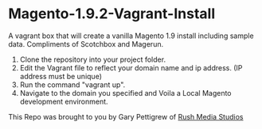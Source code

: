 # Magento-1.9.2-Vagrant-Install
A vagrant box that will create a vanilla Magento 1.9 install including sample data. Compliments of Scotchbox and Magerun.

1. Clone the repository into your project folder.
2. Edit the Vagrant file to reflect your domain name and ip address. (IP address must be unique)
3. Run the command "vagrant up". 
4. Navigate to the domain you specified and Voila a Local Magento development environment.

This Repo was brought to you by Gary Pettigrew of <a href="rushmediastudios.com">Rush Media Studios</a>

